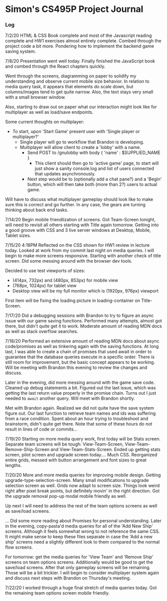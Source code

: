 # Simon's CS495P Project Journal

### Log

7/2/20
HTML & CSS Book complete and most of the Javascript reading complete and HW1 exercises almost entirely complete. Combed through the project code a bit more. Pondering how to implement the backend game saving system.

7/8/20
Presentation went well today. Finally finished the JavaScript book and combed through the React chapters quickly.

Went through the screens, diagramming on paper to solidify my understanding and observe current mobile size behavior. In relation to media query task, it appears that elements do scale down, but columns/images tend to get quite narrow. Also, the text stays very small with a small browser window.

Also, starting to draw out on paper what our interaction might look like for multiplayer as well as load/save endpoints.

Some current thoughts on multiplayer:

- To start, upon 'Start Game' present user with 'Single player or multiplayer?'
    - Single player will go to workflow that Brandon is developing.
    - Multiplayer will allow client to create a 'lobby' with a name.
        - Send POST to /gnulobby with body { 'name' : $SUPPLIED_NAME }
          - This client should then go to 'active game' page, to start will just show a sanity console.log and list of users connected that updates asynchronously.
        - Next step would be to (optionally add a chat pane?) and a 'Begin' button, which will then take both (more than 2?) users to actual game.

Will have to discuss what multiplayer gameplay should look like to make sure this is correct and go further. In any case, the gears are turning thinking about back end tasks.


7/14/20
Begin mobile friendlization of screens. Got Team-Screen tonight, will need to revisit all others starting with Title again tomorrow. Getting into a good groove with CSS and 3 live server windows at Desktop, Mobile, Tablet sizes.

7/15/20 4:18PM
Reflected on the CSS shown for HW1 review in lecture today. Looked at work from my commit last night on media queries. I will begin to make more screens responsive. Starting with another check of title screen. Did some messing around with the browser dev tools. 

Decided to use test viewports of sizes:
* (414px, 732px) and (480px, 853px) for mobile view
* (768px, 1024px) for tablet view
* Desktop view will be my full monitor which is (1920px, 976px) viewport

First item will be fixing the loading picture in loading-container on Title-Screen.

7/17/20
Did a debugging sessions with Brandon to try to figure an async issue with our game saving functions. Performed many attempts, almost got there, but didn't quite get it to work. Moderate amount of reading MDN docs as well as stack overflow searches.

7/18/20
Performed an extensive amount of reading MDN docs about async code/promises as well as tinkering again with the saving functions. At long last, I was able to create a chain of promises that used await in order to guarantee that the database queries execute in a specific order. There is still room for improvement, but the basic concept appears to be working. Will be meeting with Brandon this evening to review the changes and discuss.

Later in the evening, did more messing around with the game save code. Cleaned up debug statements a bit. Figured out the last issue, which was getting the last return value properly in the promise chain. Turns out I just needed to `await` another query. Will meet with Brandon shortly.

Met with Brandon again. Realized we did not quite have the save system figure out. Our last function to retrieve team names and ids was suffering from a race condition. Spent about an hour trying to troubleshoot and brainstorm, didn't quite get there. Note that some of these hours do not result in lines of code or commits...

7/19/20
Starting on more media query work, first today will be Stats screen. Separate team screens will be tough: View-Team-Screen, View-Team-Remove-Ship-Screen and View-Team-Stats-Screen. Ended up getting stats screen, pilot screen and upgrade screen today.... Much CSS. Reorganized entire grids, messed with button arrangement and font sizes to great lengths.

7/20/20
More and more media queries for improving mobile design. Getting upgrade-type-selection-screen. Many small modifications to upgrade selection screen as well. Grids now adapt to screen size. Things look weird right after pixel break points, but definitely movin' in the right direction. Got the upgrade removal pop-up modal mobile friendly as well.

Up next I will need to address the rest of the team options screens as well as save/load screens.

... Did some more reading about Promises for personal understanding. Later in the evening, copy-pasta'd media queries for all of the 'Add New Ship' screens. Although it feels somewhat wrong to not reference the same CSS. It might make sense to keep these files separate in case the 'Add a new ship' screens need a slightly different look to them compared to the normal flow screens.

For tomorrow: get the media queries for 'View Team' and 'Remove Ship' screens on team options screens. Additionally would be good to get the save/load screens. After that only gameplay screens will be remaining. Those will be a bit trickier. I will begin to consider multiplayer system again and discuss next steps with Brandon on Thursday's meeting.

7/22/20
I worked through a huge final stretch of media queries today. Got the remaining team options screen mobile friendly. 